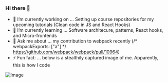 ### Hi there 👋

- 🔭 I’m currently working on ... Setting up course repositories for my upcoming tutorials (Clean code in JS and React Hooks)
- 🌱 I’m currently learning ... Software architecure, patterns, React hooks, and Micro-frontends
- 💬 Ask me about ... my contribution to webpack recently (/* webpackExports: \["a"\] */ https://github.com/webpack/webpack/pull/10964)
- ⚡ Fun fact: ... below is a stealthily captured image of me. Apparently, this is how I code

![Image](https://media1.tenor.com/images/eaae9bb1757545cfcd2c64e321b06a68/tenor.gif?itemid=15160023)


<!--
**pushkar100/pushkar100** is a ✨ _special_ ✨ repository because its `README.md` (this file) appears on your GitHub profile.

Here are some ideas to get you started:

- 🔭 I’m currently working on ...
- 🌱 I’m currently learning ...
- 👯 I’m looking to collaborate on ...
- 🤔 I’m looking for help with ...
- 💬 Ask me about ...
- 📫 How to reach me: ...
- 😄 Pronouns: ...
- ⚡ Fun fact: ...
-->
